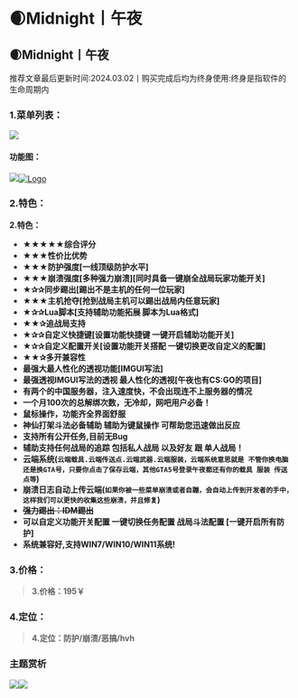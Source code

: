 # 🌒Midnight丨午夜

## 🌒Midnight丨午夜

推荐文章最后更新时间:2024.03.02丨购买完成后均为终身使用:终身是指软件的生命周期内

### **1.菜单列表：** <a href="#id-1.-cai-dan-lie-biao" id="id-1.-cai-dan-lie-biao"></a>

![](https://docs.hzz.im/\~gitbook/image?url=https%3A%2F%2F1382592200-files.gitbook.io%2F%7E%2Ffiles%2Fv0%2Fb%2Fgitbook-x-prod.appspot.com%2Fo%2Fspaces%252F7YXEHggLzaiKwZjRSOD4%252Fuploads%252F6MDq0UutplpuuzBclRNB%252Fimage.png%3Falt%3Dmedia%26token%3D9edf7772-98f7-4b9a-8cf5-bb2f840ad80c\&width=768\&dpr=4\&quality=100\&sign=998c8b05\&sv=1)

#### **功能图：** <a href="#gong-neng-tu" id="gong-neng-tu"></a>

![](https://docs.hzz.im/\~gitbook/image?url=https%3A%2F%2F1382592200-files.gitbook.io%2F%7E%2Ffiles%2Fv0%2Fb%2Fgitbook-x-prod.appspot.com%2Fo%2Fspaces%252F7YXEHggLzaiKwZjRSOD4%252Fuploads%252FSSVmREkt77pMA848Cm1r%252F%25E5%258D%2588%25E5%25A4%259C%25E5%258A%259F%25E8%2583%25BD%25E5%259B%25BE.png%3Falt%3Dmedia%26token%3Df2e71c66-9569-496f-9348-38666a8fdb3b\&width=768\&dpr=4\&quality=100\&sign=ecbe181f\&sv=1)[![Logo](https://hzmod.lanzoub.com/favicon.ico)](https://hzmod.lanzoub.com/iZ1OX05h34kf)

### **2.特色：** <a href="#id-2.-te-se" id="id-2.-te-se"></a>

**2.特色：**

* **★★★★★综合评分**
* **★★★性价比优势**
* **★★★防护强度\[一线顶级防护水平]**
* **★★★崩溃强度\[多种强力崩溃]\[同时具备一键崩全战局玩家功能开关]**
* **★✰✰同步踢出\[踢出不是主机的任何一位玩家]**
* **★★★主机抢夺\[抢到战局主机可以踢出战局内任意玩家]**
* **★✰✰Lua脚本\[支持辅助功能拓展 脚本为Lua格式]**
* **★★✰追战局支持**
* **★✰✰自定义快捷键\[设置功能快捷键 一键开启辅助功能开关]**
* **★✰✰自定义配置开关\[设置功能开关搭配 一键切换更改自定义的配置]**
* **★★✰多开兼容性**
* **最强大最人性化的透视功能\[IMGUI写法]**
* **最强透视IMGUI写法的透视 最人性化的透视\[午夜也有CS:GO的项目]**
* **有两个的中国服务器，注入速度快，不会出现连不上服务器的情况**
* **一个月100次的总解绑次数，无冷却，网吧用户必备！**
* **鼠标操作，功能齐全界面舒服**
* **神仙打架斗法必备辅助 辅助为键鼠操作 可帮助您迅速做出反应**
* **支持所有公开任务,目前无Bug**
* **辅助支持任何战局的追踪 包括私人战局 以及好友 跟 单人战局！**
* **云端系统(`云端载具.云端传送点.云端武器.云端服装，云端系统意思就是 不管你换电脑还是换GTA号，只要你点击了保存云端，其他GTA5号登录午夜都还有你的载具 服装 传送点等`)**
* **崩溃日志自动上传云端(`如果你被一些菜单崩溃或者自蹦，会自动上传到开发者的手中，这样我们可以更快的收集这些崩溃，并且修复`)**
* ~~**强力踢出：IDM踢出**~~
* **可以自定义功能开关配置 一键切换任务配置 战局斗法配置 \[一键开启所有防护]**
* **系统兼容好,支持WIN7/WIN10/WIN11系统!**

### **3.价格：** <a href="#id-3.-jia-ge" id="id-3.-jia-ge"></a>

> **3.价格：195￥**

### **4.定位：** <a href="#id-4.-ding-wei" id="id-4.-ding-wei"></a>

> **4.定位：防护/崩溃/恶搞/hvh**

### **主题赏析** <a href="#zhu-ti-shang-xi" id="zhu-ti-shang-xi"></a>

![](https://docs.hzz.im/\~gitbook/image?url=https%3A%2F%2F1382592200-files.gitbook.io%2F%7E%2Ffiles%2Fv0%2Fb%2Fgitbook-x-prod.appspot.com%2Fo%2Fspaces%252F7YXEHggLzaiKwZjRSOD4%252Fuploads%252FJj09H4jDKXKUjm11codM%252Fimage.png%3Falt%3Dmedia%26token%3D2fc99bd1-a5a4-40c8-8bd6-ac15159125bf\&width=768\&dpr=4\&quality=100\&sign=760a30fa\&sv=1)![](https://docs.hzz.im/\~gitbook/image?url=https%3A%2F%2F1382592200-files.gitbook.io%2F%7E%2Ffiles%2Fv0%2Fb%2Fgitbook-x-prod.appspot.com%2Fo%2Fspaces%252F7YXEHggLzaiKwZjRSOD4%252Fuploads%252Fkd9jzLcnOlHdUCXvAW4L%252Fimage.png%3Falt%3Dmedia%26token%3D830c155d-d930-4050-8a30-8fb6f291e0fd\&width=768\&dpr=4\&quality=100\&sign=89648464\&sv=1)
